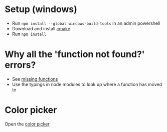 # Setup (windows)
* Run `npm install --global windows-build-tools` in an admin powershell
* Download and install [cmake](https://cmake.org/download/)
* Run `npm install`


# Why all the 'function not found?' errors?
* See [missing functions](https://github.com/justadudewhohacks/opencv4nodejs/issues/192)
* Use the typings in node modules to look up where a function has moved to

# Color picker
Open the [color picker](https://charlesvg.github.io/fun-with-opencv/)
